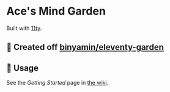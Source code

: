 # Ace's Mind Garden

Built with [11ty](https://github.com/11ty/eleventy).

## :fork_and_knife: Created off [binyamin/eleventy-garden](https://github.com/binyamin/eleventy-garden/)

## :rocket: Usage

See the _Getting Started_ page in
[the wiki](https://github.com/binyamin/eleventy-garden/wiki).

